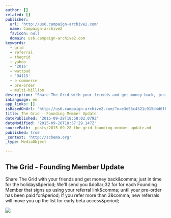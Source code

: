 ```yaml
---
author: []
related: []
publisher:
  url: 'http://us6.campaign-archive2.com'
  name: Campaign-archive2
  favicon: null
  domain: us6.campaign-archive2.com
keywords:
  - grid
  - referral
  - thegrid
  - yahoo
  - '2816'
  - wattpad
  - '94115'
  - e-commerce
  - pre-order
  - multi-billion
description: "Share The Grid with your friends and get money back, just in time for the holidays. We'll send you $32 for for each Founding Member that signs up using your referral link, until your pre-order has been paid for. If you refer more than 3, new referrals will move you up the list for early beta access."
inLanguage: en
app_links: []
isBasedOnUrl: 'http://us6.campaign-archive2.com/?u=e3e55c4321c915d4d6fb9f8f0&id=e67b2adcda'
title: The Grid - Founding Member Update
datePublished: '2015-09-28T18:58:02.079Z'
dateModified: '2015-09-28T18:57:29.147Z'
sourcePath: _posts/2015-09-28-the-grid-founding-member-update.md
published: true
_context: 'http://schema.org'
_type: MediaObject

---
```

<article style=""><h1>The Grid - Founding Member Update</h1><p>Share The Grid with your friends and get money back&amp;comma; just in time for the holidays&amp;period; We'll send you &amp;dollar;32 for for each Founding Member that signs up using your referral link&amp;comma; until your pre-order has been paid for&amp;period; If you refer more than 3&amp;comma; new referrals will move you up the list for early beta access&amp;period;</p><img src="https://gallery.mailchimp.com/e3e55c4321c915d4d6fb9f8f0/images/9e9a86f7-cad6-4baa-8ee8-5b3debf5fbb3.jpg" /></article>